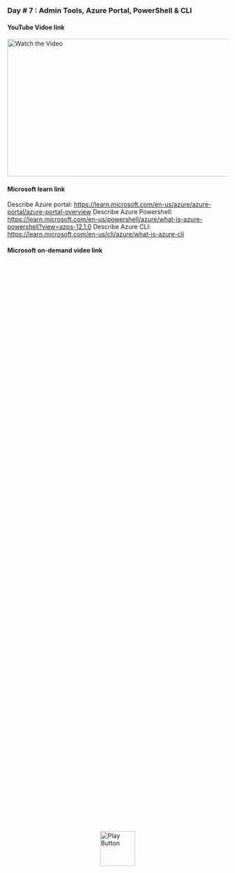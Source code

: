 ### Day # 7 : Admin Tools, Azure Portal, PowerShell & CLI
#### YouTube Vidoe link 
<a href="https://www.youtube.com/watch?v=cx8Ix36Mdao" target="_blank">
  <img src="https://img.youtube.com/vi/cx8Ix36Mdao/0.jpg" alt="Watch the Video" width="560" height="315" style="position: relative;">
  <img src="https://upload.wikimedia.org/wikipedia/commons/7/7e/YouTube_social_white_squircle_%282017%29.svg" alt="Play Button" width="80" height="80" style="position: absolute; top: 50%; left: 50%; transform: translate(-50%, -50%);">
</a>

#### Microsoft learn link
Describe Azure portal: https://learn.microsoft.com/en-us/azure/azure-portal/azure-portal-overview
Describe Azure Powershell: https://learn.microsoft.com/en-us/powershell/azure/what-is-azure-powershell?view=azps-12.1.0
Describe Azure CLI: https://learn.microsoft.com/en-us/cli/azure/what-is-azure-cli

#### Microsoft on-demand video link 